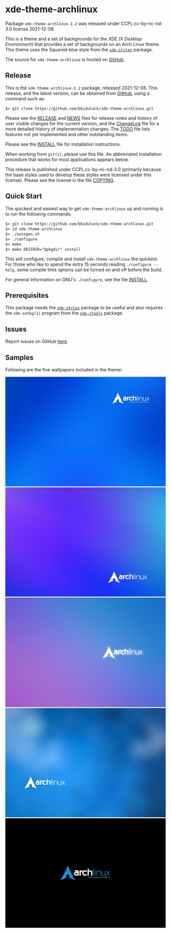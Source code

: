 [xde-theme-archlinux -- read me first file.  2021-12-08]: #

xde-theme-archlinux
===============

Package `xde-theme-archlinux-1.2` was released under CCPL:cc-by-nc-nd-3.0
license 2021-12-08.

This is a theme and a set of backgrounds for the _XDE (X Desktop
Environment)_ that provides a set of backgrounds on
an Arch Linux theme.
This theme uses the Squared-blue style from the [`xde-styles`][11]
package.

The source for `xde-theme-archlinux` is hosted on [GitHub][1].


Release
-------

This is the `xde-theme-archlinux-1.2` package, released 2021-12-08.
This release, and the latest version, can be obtained from [GitHub][1],
using a command such as:

    $> git clone https://github.com/bbidulock/xde-theme-archlinux.git

Please see the [RELEASE][3] and [NEWS][4] files for release notes and
history of user visible changes for the current version, and the
[ChangeLog][5] file for a more detailed history of implementation
changes.  The [TODO][6] file lists features not yet implemented and
other outstanding items.

Please see the [INSTALL][8] file for installation instructions.

When working from `git(1)`, please use this file.  An abbreviated
installation procedure that works for most applications appears below.

This release is published under CCPL:cc-by-nc-nd-3.0 (primarily because
the base styles used to develop these styles were licensed under this
license).
Please see the license in the file [COPYING][10].


Quick Start
-----------

The quickest and easiest way to get `xde-theme-archlinux` up and
running is to run the following commands:

    $> git clone https://github.com/bbidulock/xde-theme-archlinux.git
    $> cd xde-theme-archlinux
    $> ./autogen.sh
    $> ./configure
    $> make
    $> make DESTDIR="$pkgdir" install

This will configure, compile and install `xde-theme-archlinux` the
quickest.  For those who like to spend the extra 15 seconds reading
`./configure --help`, some compile time options can be turned on and off
before the build.

For general information on GNU's `./configure`, see the file
[INSTALL][8].


Prerequisites
-------------

This package needs the [`xde-styles`][11] package to be useful and also
requires the `xde-setbg(1)` program from the [`xde-ctools`][12] package.


Issues
------

Report issues on GitHub [here][2].


Samples
-------

Following are the five wallpapers included in the theme:

![archlinux-aqua-vines.jpg](images/archlinux-aqua-vines.jpg "Wallpaper #1")
![archlinux-berry.jpg](images/archlinux-berry.jpg "Wallpaper #2")
![archlinux-ekisho-carbonite.jpg](images/archlinux-ekisho-carbonite.jpg "Wallpaper #3")
![archlinux-poolclouds.jpg](images/archlinux-poolclouds.jpg "Wallpaper #4")
![archlinux-simplyblack.jpg](images/archlinux-simplyblack.jpg "Wallpaper #5")



[1]: https://github.com/bbidulock/xde-theme-archlinux
[2]: https://github.com/bbidulock/xde-theme-archlinux/issues
[3]: https://github.com/bbidulock/xde-theme-archlinux/blob/1.2/RELEASE
[4]: https://github.com/bbidulock/xde-theme-archlinux/blob/1.2/NEWS
[5]: https://github.com/bbidulock/xde-theme-archlinux/blob/1.2/ChangeLog
[6]: https://github.com/bbidulock/xde-theme-archlinux/blob/1.2/TODO
[7]: https://github.com/bbidulock/xde-theme-archlinux/blob/1.2/COMPLIANCE
[8]: https://github.com/bbidulock/xde-theme-archlinux/blob/1.2/INSTALL
[9]: https://github.com/bbidulock/xde-theme-archlinux/blob/1.2/LICENSE
[10]: https://github.com/bbidulock/xde-theme-archlinux/blob/1.2/COPYING
[11]: https://github.com/bbidulock/xde-styles
[12]: https://github.com/bbidulock/xde-ctools

[ vim: set ft=markdown sw=4 tw=72 nocin nosi fo+=tcqlorn spell: ]: #
